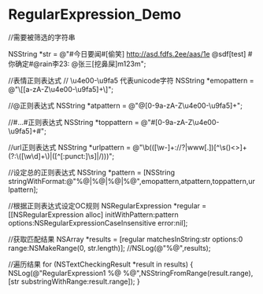 # RegularExpression_Demo
 
 
 //需要被筛选的字符串
 
 NSString *str = @"#今日要闻#[偷笑] http://asd.fdfs.2ee/aas/1e @sdf[test] #你确定#@rain李23: @张三[挖鼻屎]m123m";
 
 //表情正则表达式
 //  \\u4e00-\\u9fa5 代表unicode字符
 NSString *emopattern = @"\\[[a-zA-Z\\u4e00-\\u9fa5]+\\]";
 
 //@正则表达式
 NSString *atpattern = @"@[0-9a-zA-Z\\u4e00-\\u9fa5]+";
 
 //#...#正则表达式
 NSString *toppattern = @"#[0-9a-zA-Z\\u4e00-\\u9fa5]+#";
 
 //url正则表达式
 NSString *urlpattern = @"\\b(([\\w-]+://?|www[.])[^\\s()<>]+(?:\\([\\w\\d]+\\)|([^[:punct:]\\s]|/)))";
 
 //设定总的正则表达式
 NSString *pattern = [NSString stringWithFormat:@"%@|%@|%@|%@",emopattern,atpattern,toppattern,urlpattern];
 
 //根据正则表达式设定OC规则
 NSRegularExpression *regular = [[NSRegularExpression alloc] initWithPattern:pattern options:NSRegularExpressionCaseInsensitive error:nil];
 
 //获取匹配结果
 NSArray *results = [regular matchesInString:str options:0 range:NSMakeRange(0, str.length)];
 //NSLog(@"%@",results);
 
 //遍历结果
 for (NSTextCheckingResult *result in results) {
 NSLog(@"RegularExpression1 %@ %@",NSStringFromRange(result.range),[str substringWithRange:result.range]);
 }
